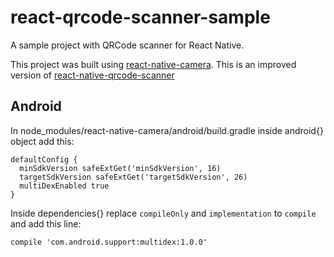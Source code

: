 # react-qrcode-scanner-sample
A sample project with QRCode scanner for React Native.

This project was built using [react-native-camera](https://github.com/lwansbrough/react-native-camera). This is an improved version of [react-native-qrcode-scanner](https://github.com/moaazsidat/react-native-qrcode-scanner)

## Android

In node_modules/react-native-camera/android/build.gradle inside android{} object add this:

```
defaultConfig {
  minSdkVersion safeExtGet('minSdkVersion', 16)
  targetSdkVersion safeExtGet('targetSdkVersion', 26)
  multiDexEnabled true
}
```

Inside dependencies{} replace `compileOnly` and `implementation` to `compile` and add this line:

```
compile 'com.android.support:multidex:1.0.0'
